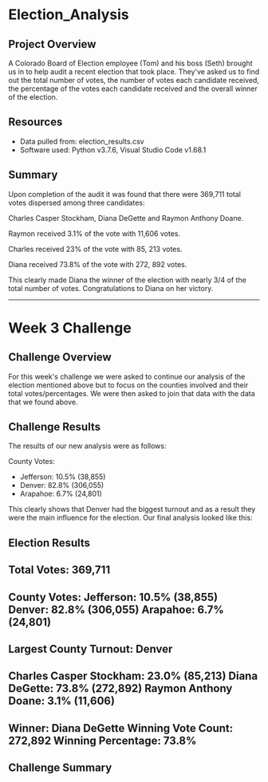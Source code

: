 # Election_Analysis

## Project Overview

A Colorado Board of Election employee (Tom) and his boss (Seth) brought us in to help audit a recent election that took place. They've asked us to find out the total number of votes, the number of votes each candidate received, the percentage of the votes each candidate received and the overall winner of the election.

## Resources

- Data pulled from: election_results.csv
- Software used: Python v3.7.6, Visual Studio Code v1.68.1

## Summary

Upon completion of the audit it was found that there were 369,711 total votes dispersed among three candidates: 

Charles Casper Stockham, Diana DeGette and Raymon Anthony Doane.

Raymon received 3.1% of the vote with 11,606 votes.

Charles received 23% of the vote with 85, 213 votes.

Diana received 73.8% of the vote with 272, 892 votes.

This clearly made Diana the winner of the election with nearly 3/4 of the total number of votes. Congratulations to Diana on her victory.

---

# Week 3 Challenge

## Challenge Overview
For this week's challenge we were asked to continue our analysis of the election mentioned above but to focus on the counties involved and their total votes/percentages. We were then asked to join that data with the data that we found above.

## Challenge Results
The results of our new analysis were as follows:

County Votes:

* Jefferson: 10.5% (38,855)
* Denver: 82.8% (306,055)
* Arapahoe: 6.7% (24,801)

This clearly shows that Denver had the biggest turnout and as a result they were the main influence for the election. Our final analysis looked like this:

Election Results
-------------------------
Total Votes: 369,711
-------------------------

County Votes:
Jefferson: 10.5% (38,855)
Denver: 82.8% (306,055)
Arapahoe: 6.7% (24,801)
------------------------
Largest County Turnout: Denver
------------------------
Charles Casper Stockham: 23.0% (85,213)
Diana DeGette: 73.8% (272,892)
Raymon Anthony Doane: 3.1% (11,606)
-------------------------
Winner: Diana DeGette
Winning Vote Count: 272,892
Winning Percentage: 73.8%
-------------------------

## Challenge Summary
